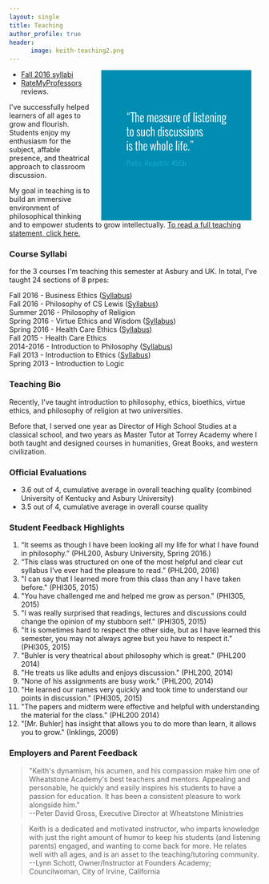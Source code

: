 ```yaml
---
layout: single
title: Teaching
author_profile: true
header:
      image: keith-teaching2.png
---
```


<img src="/images/measurelearning.png" alt="propermeasure" align="right" hspace="20" height="300" width="300">

* [Fall 2016 syllabi](/syllabi)
* [RateMyProfessors](http://www.ratemyprofessors.com/ShowRatings.jsp?tid=1822771) reviews. 


I've successfully helped learners of all ages to grow and flourish. Students enjoy my enthusiasm for the subject, affable presence, and  theatrical approach to classroom discussion. 

My goal in teaching is to build an immersive environment of philosophical thinking and to empower students to grow intellectually. [To read a full teaching statement, click here.](/teaching-statement)

### Course Syllabi

 for the 3 courses I'm teaching this semester at Asbury and UK.  In total, I've taught 24 sections of 8 prpes:

Fall 2016 -  Business Ethics ([Syllabus](/syllabus334))  
Fall 2016 - Philosophy of CS Lewis ([Syllabus](/syllabus251))  
Summer 2016 -  Philosophy of Religion    
Spring 2016 -  Virtue Ethics and Wisdom  ([Syllabus](/syllabus-S2016-293-wisdom))   
Spring 2016 - Health Care Ethics ([Syllabus](/syllabus-S2016-305-health-care))    
Fall 2015 - Health Care Ethics          
2014-2016 - Introduction to Philosophy ([Syllabus](/syllabus200))   
Fall 2013 - Introduction to Ethics ([Syllabus](https://docs.google.com/document/d/1u2FI836N6FcWWs2I5BrbLF1tQav9wjcDJiOU0bRkfRw/edit))     
Spring 2013 - Introduction to Logic   




### Teaching Bio

Recently, I've taught introduction to philosophy, ethics, bioethics, virtue ethics, and philosophy of religion at two universities. 

Before that, I served one year as Director of High School Studies at a classical school, and two years as Master Tutor at Torrey Academy where I both taught and designed courses in humanities, Great Books, and western civilization. 


### Official Evaluations

- 3.6 out of 4, cumulative average in overall teaching quality (combined University of Kentucky and Asbury University)
- 3.5 out of 4, cumulative average in overall course quality

 
### Student Feedback Highlights ###

1. “It seems as though I have been looking all my life for what I have found in philosophy.” (PHL200, Asbury University, Spring 2016.)
2. “This class was structured on one of the most helpful and clear cut syllabus I’ve ever had the pleasure to read.” (PHL200, 2016)
2. "I can say that I learned more from this class than any I have taken before." (PHI305, 2015)
3. "You have challenged me and helped me grow as person." (PHI305, 2015)
4. "I was really surprised that readings, lectures and discussions could change the opinion of my stubborn self." (PHI305, 2015)
5. "It is sometimes hard to respect the other side, but as I have learned this semester, you may not always agree but you have to respect it." (PHI305, 2015) 
6. "Buhler is very theatrical about philosophy which is great." (PHL200 2014)
7. "He treats us like adults and enjoys discussion." (PHL200, 2014)
8. "None of his assignments are busy work." (PHL200, 2014)
9. "He learned our names very quickly and took time to understand our points in discussion." (PHI305, 2015)
10. "The papers and midterm were effective and helpful with understanding the material for the class." (PHL200 2014)
11. "[Mr. Buhler] has insight that allows you to do more than learn, it allows you to grow." (Inklings, 2009)

### Employers and Parent Feedback

> "Keith's dynamism, his acumen, and his compassion make him one of Wheatstone Academy's best teachers and mentors. Appealing and personable, he quickly and easily inspires his students to have a passion for education. It has been a consistent pleasure to work alongside him."   
>--Peter David Gross, Executive Director at Wheatstone Ministries


>Keith is a dedicated and motivated instructor, who imparts knowledge with just the right amount of humor to keep his students (and listening parents) engaged, and wanting to come back for more. He relates well with all ages, and is an asset to the teaching/tutoring community.   
>--Lynn Schott, Owner/Instructor at Founders Academy; Councilwoman, City of Irvine, California